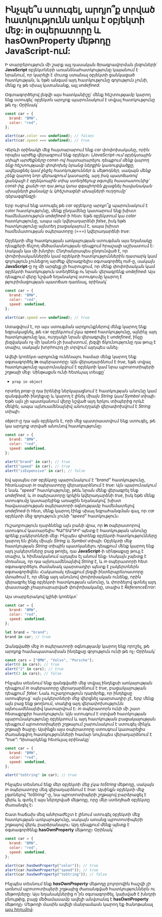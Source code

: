 # Ինչպե՞ս ստուգել, արդյո՞ք տրված հատկությունն առկա է օբյեկտի մեջ: in օպերատորը և hasOwnProperty մեթոդը JavaScript-ում:

Ի տարբերություն մի շարք այլ դասական ծրագրավորման լեզուների՝ **JavaScript** օբյեկտների առանձնահատկությունը կայանում է նրանում, որ կարելի է մուտք ստանալ օբյեկտի ցանկացած հատկության, և եթե անգամ այդ հատկությունը գոյություն չունի, մենք ոչ թե սխալ կստանանք, այլ _undefined_:

Օգտագործելով լեզվի այս հատկանիշը՝ մենք հեշտությամբ կարող ենք ստուգել՝ օբյեկտն արդյոք պարունակում է տվյալ հատկությունը թե ոչ։ Օրինակ՝

```js
const car = {
  brand: "BMW",
  color: "red",
};

alert(car.color === undefined); // falses
alert(car.speed === undefined); // true
```

Վերևի օրինակի մեջ հայտարարում ենք _car_ փոփոխականը, որին որպես արժեք վերագրում ենք օբյեկտ։ (_JavaScript-ում օբյեկտային տիպի արժեքները const-ով հայտարարելու դեպքում մենք կարող ենք հեշտությամբ փոփոխել նրանց ներքին կառուցվածքը, ավելացնել կամ ջնջել հատկություններ և մեթոդներ, սակայն մենք չենք կարող նոր վերագրում կատարել, այդ իսկ պատճառով ցանկալի է օբյեկտային տիպ ստեղծելուց օգտվել հաստատունից՝ const-ից, քանի-որ դա թույլ կտա զգալիորեն քչացնել հավանական սխալների քանակը և կհեշտացնի սխալների ուղղումը՝ դեբագգինգը_)։

Երբ ուզում ենք ստուգել թե _car_ օբյեկտը արդյո՞ք պարունակում է _color_ հատկությունը, մենք ընդամենը կատարում ենք խիստ համեմատություն _undefined_-ի հետ։ Եթե օբյեկտում կա _color_ հատկությունը, ապա այն կվերադարձնի _false_, իսկ եթե հատկությունը այնտեղ բացակայում է, ապա խիստ համեմատության օպերատորը (===) կվերադարձնի _true_:

Օբյեկտի մեջ հատկության առկայության ստուգման այս եղանակը դեպքերի ճնշող մեծամասնության դեպքում հրաշալի աշխատում է։ Սակայն կա մի խնդիր։ Ընդհանրապես ընդունված է, որ փոփոխականներին կամ օբյեկտի հատկություններին դատարկ կամ գոյություն չունեցող արժեք վերագրելիս օգտագործել _null_-ը, սակայն **JavaScript**-ը ոչ մի արգելք չի հարուցում, որ մենք փոփոխական կամ օբյեկտի հատկություն ստեղծենք ու նրան վերագրենք _undefined_: Այս դեպքում վերը նշված եղանակով ստուգումը կարող է թյուրիմացության պատճառ դառնալ, օրինակ՝

```js
const car = {
  brand: "BMW",
  color: "red",
  speed: undefined,
};

alert(car.speed === undefined); // true
```

Ստացվում է, որ այս ստուգման արդյունքներով մենք կարող ենք եզրակացնել, թե car օբյեկտում չկա speed հատկությունը, այնինչ այդ հատկությունը կա, ուղղակի նրան վերագրվել է _undefined_, ինչը լեզվական ոչ մի կանոն չի խախտում, լեզվի ճկունությունը դա թույլ է տալիս, սակայն խորհուրդ չի տրվում այդպես անել։

Ավելի կոռեկտ արդյունք ունենալու համար մենք կարող ենք օգտագործել **in** օպերատորը։ Այն վերադարձնում է _true_, եթե տվյալ հատկությունը պարունակվում է օբյեկտի կամ նրա պրոտոտիպերի շղթայի մեջ։ Սինթաքսն ունի հետևյալ տեսքը՝

- `prop in object`

որտեղ _prop_-ը դա իրենից ներկայացնում է հատկության անունը կամ զանգվածի ինդեքսը և կարող է լինել միայն _String կամ Symbol_ տիպի։ Եթե այն չի պատկանում վերը նշված այդ երկու տիպերից որևէ մեկին, ապա այնուամենայնիվ անուղղակի վերափոխվում է _String_ տիպի։

_object_-ը դա այն օբյեկտն է, որի մեջ պատրաստվում ենք ստուգել, թե կա արդյոք տրված անունով հատկությունը։

```js
const car = {
  brand: "BMW",
  color: "red",
  speed: undefined,
};

alert("brand" in car); // true
alert("speed" in car); // true
alert("isExpensive" in car); // false
```

Եվ այսպես _car_ օբյեկտը պարունակում է _"brand"_ հատկությունը, հետևաբար _in_ օպերատորը վերադարձնում է _true_: Այն պարունակում է նաև _"speed"_ հատկությունը, թեև նրան մենք վերագրել ենք _undefined_, և _in_ օպերատորը կրկին կվերադարձնի _true_, իսկ եթե մենք ստուգումը կատարեյինք առաջին եղանակով՝ խիստ հավասարության օպերատորի օգնությամբ համեմատելով _undefined_-ի հետ, մենք կարող էինք սխալ եզրահանգման գալ, որ _car_ օբյեկտի մեջ գոյություն չունի _"speed"_ հատկություն։

Ուշադրություն դարձնենք այն բանի վրա, որ **in** օպերատորով ստուգում կատարելիս ՊԱՐՏԱԴԻՐ պետք է հատկության անունը գրենք չակերտների մեջ։ Ինչպես գիտենք օբյեկտի հատկությունները կարող են լինել միայն _String և Symbol_ տիպի։ Օբյեկտի մեջ հատկության _String_ տիպին պատկանելու դեպքում մենք կարող ենք այդ չակերտները բաց թողել, դա **JavaScript**-ի սինթաքսը թույլ է տալիս, և հիմնականում այդպես էլ անում ենք։ Սակայն չպետք է մոռանալ, որ դա այնուամենայնիվ _String_ է, և _in_ օպերատորի հետ օգտագործելու ժամանակ պարտադիր պետք է չակերտներն օգտագործվեն։ Հակառակ դեպքում լեզվի ինտերպրետատորը մտածում է, որ մենք այդ անունով փոփոխական ունենք, որին վերագրել ենք օբյեկտի հատկության անունը, և փորձելով գտնել այդ փաստացի չհայտարարված փոփոխականը, տալիս է _ReferenceError_:

Այս տարբերակով կլինի կոռեկտ՝

```js
const car = {
  brand: "BMW",
  color: "red",
  speed: undefined,
};

let brand = "brand";
brand in car; // true
```

Զանգվածի մեջ _in_ օպերատորի օգնությամբ կարող ենք որոշել, թե արդյոք համապատասխան ինդեքսը գոյություն ունի թե ոչ։ Օրինակ՝

```js
const cars = ["BMW", "Volvo", "Porsche"];
alert(0 in cars); // true
alert("2" in cars); // true
alert(3 in cars); // false
```

Ինչպես տեսնում ենք զանգվածի մեջ տվյալ ինդեքսի առկայության դեպքում _in_ օպերատորը վերադարձնում է _true_, բացակայության դեպքում՝ _false_: Նաև ուշադրություն դարձրեք, որ ինդեքսը ստուգելուց` այն չակերտների մեջ վերցնել պարտադիր չէ, երբ մենք այն բաց ենք թողնում, տակից այդ վերափոխությունն այնուամենայնիվ կատարվում է։ _in_ օպերատորն ունի մի շատ հետաքրքիր հատկություն։ Այն ստուգում է տրված հատկության պարունակությունը օբյեկտում և այդ հատկության բացակայության դեպքում պրոտոտիպերի շղթայում շարունակում է ստուգել մինչև շղթայի ծայրը։ Այսինքն այս օպերատորը ստուգում կատարելիս ժառանգվող հատկությունների համար նույնպես վերադարձնում է _"true"_: Դիտարկենք հետևյալ օրինակը՝

```js
const car = {
  brand: "BMW",
  color: "red",
  speed: undefined,
};

alert("toString" in car); // true
```

Ինչպես տեսնում ենք մեր օբյեկտի մեջ չկա _toString_ մեթոդը, սակայն _in_ օպերատորը մեզ վերադարձնում է _true_: Այսինքն օբյեկտի մեջ չգտնելով _"toString"_-ը, նա պրոտոտիպերի շղթայով բարձրացել է վերև և գտել է այս ներդրված մեթոդը, որը մեր ստեղծած օբյեկտը ժառանգել է։

Շատ հաճախ մեզ անհրաժեշտ է լինում ստուգել օբյեկտի մեջ հատկության առկայությունը, սակայն առանց պրոտոտիպերի շղթայով վերև բարձրանալու։ Այդ դեպքում մենք պետք է օգտագործենք **hasOwnProperty** մեթոդը։ Օրինակ՝

```js
const car = {
  brand: "BMW",
  color: "red",
  speed: undefined,
};

alert(car.hasOwnProperty("color")); // true
alert(car.hasOwnProperty("speed")); // true
alert(car.hasOwnProperty("toString")); // false
```

Ինչպես տեսնում ենք **_hasOwnProperty_** մեթոդը բոլորովին հաշվի չի առնում պրոտոտիպերի շղթայից ժառանգված հատկություններն ու մեթոդները։ Այս եղանակներից ո՞րն օգտագործել, կախված է խնդրի բնույթից, բայց մեծամասամբ ավելի անվտանգ է **hasOwnProperty** մեթոդը։ Մեթոդի մասին ավելի մանրամասն կարող եք ծանոթանալ [այս հղումով](https://developer.mozilla.org/en-US/docs/Web/JavaScript/Reference/Global_Objects/Object/hasOwnProperty)։
